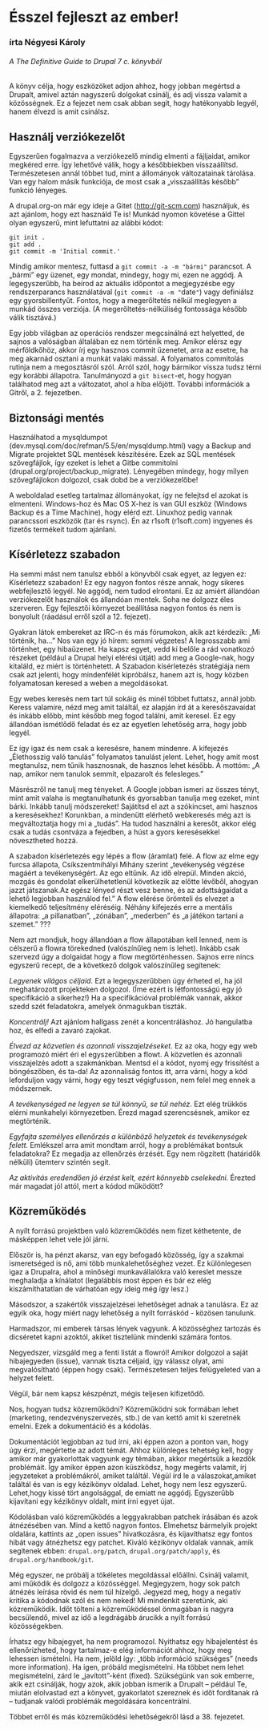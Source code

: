 Ésszel fejleszt az ember!
=========================
### írta Négyesi Károly ###
###### A The Definitive Guide to Drupal 7 c. könyvből

A könyv célja, hogy eszközöket adjon ahhoz, hogy jobban megértsd a Drupalt, amivel aztán nagyszerű dolgokat csinálj, és adj vissza valamit a közösségnek. Ez a fejezet nem csak abban segít, hogy hatékonyabb legyél, hanem élvezd is amit csinálsz.

Használj verziókezelőt
--------------------
Egyszerűen fogalmazva a verziókezelő mindig elmenti a fájljaidat, amikor megkéred erre. Így lehetővé válik, hogy a későbbiekben visszaállítsd. Természetesen annál többet tud, mint a állományok változatainak tárolása. Van egy halom másik funkciója, de most csak a „visszaállítás később” funkció lényeges.

A drupal.org-on már egy ideje a Gitet (http://git-scm.com) használjuk, és azt ajánlom, hogy ezt használd Te is! Munkád nyomon követése a Gittel olyan egyszerű, mint lefuttatni az alábbi kódot:

    git init .
    git add .
    git commit -m 'Initial commit.'

Mindig amikor mentesz, futtasd a `git commit -a -m "bármi"` parancsot. A „bármi” egy üzenet, egy mondat, mindegy, hogy mi, ezen ne aggódj. A legegyszerűbb, ha beírod az aktuális időpontot a megjegyzésbe egy rendszerparancs használatával (`git commit -a -m "`date`"`) vagy definiálsz egy  gyorsbillentyűt. Fontos, hogy a megerőltetés nélkül meglegyen a munkád összes verziója. (A megerőltetés-nélküliség fontossága később válik tisztává.)

Egy jobb világban az operációs rendszer megcsinálná ezt helyetted, de sajnos a valóságban általában ez nem történik meg. Amikor elérsz egy mérföldkőhöz, akkor írj egy hasznos commit üzenetet, arra az esetre, ha meg akarnád osztani a munkát valaki mással. A folyamatos commitolás rutinja nem a megosztásról szól. Arról szól, hogy bármikor vissza tudsz térni egy korábbi állapotra. Tanulmányozd a `git bisect`-et, hogy hogyan találhatod meg azt a változatot, ahol a hiba előjött. További információk a Gitről, a 2. fejezetben.

Biztonsági mentés
-----------------
Használhatod a mysqldumpot (dev.mysql.com/doc/refman/5.5/en/mysqldump.html) vagy a Backup and Migrate projektet SQL mentések készítésére. Ezek az SQL mentések szövegfájlok, így ezeket is lehet a Gitbe commitolni (drupal.org/project/backup_migrate). Lényegében mindegy, hogy milyen szövegfájlokon dolgozol, csak dobd be a verziókezelőbe!

A weboldalad esetleg tartalmaz állományokat, így ne felejtsd el azokat is elmenteni. Windows-hoz és Mac OS X-hez is van GUI eszköz (Windows Backup és a Time Machine), hogy elérd ezt. Linuxhoz pedig vannak parancssori eszközök (tar és rsync). Én az r1soft (r1soft.com) ingyenes és fizetős termékeit tudom ajánlani.

Kísérletezz szabadon
--------------------
Ha semmi mást nem tanulsz ebből a könyvből csak egyet, az legyen ez: Kísérletezz szabadon! Ez egy nagyon fontos része annak, hogy sikeres webfejlesztő legyél. Ne aggódj, nem tudod elrontani. Ez az amiért állandóan verziókezelőt használok és állandóan mentek. Soha ne dolgozz éles szerveren. Egy fejlesztői környezet beállítása nagyon fontos és nem is bonyolult (ráadásul erről szól a 12. fejezet).

Gyakran látok embereket az IRC-n és más fórumokon, akik azt kérdezik: „Mi történik, ha...” Nos van egy jó hírem: semmi végzetes! A legrosszabb ami történhet, egy hibaüzenet. Ha kapsz egyet, vedd ki belőle a rád vonatkozó részeket (például a Drupal helyi elérési útját) add meg a Google-nak, hogy kitaláld, ez miért is történhetett. A Szabadon kísérletezés stratégiája nem csak azt jelenti, hogy mindenfélét kipróbálsz, hanem azt is, hogy közben folyamatosan keresed a weben a megoldásokat.

Egy webes keresés nem tart túl sokáig és minél többet futtatsz, annál jobb. Keress valamire, nézd meg amit találtál, ez alapján írd át a keresőszavaidat és inkább előbb, mint később meg fogod találni, amit keresel.
Ez egy állandóan ismétlődő feladat és ez az egyetlen lehetőség arra, hogy jobb legyél.

Ez így igaz és nem csak a keresésre, hanem mindenre. A kifejezés „Élethosszig való tanulás” folyamatos tanulást jelent. Lehet, hogy amit most megtanulsz, nem tűnik hasznosnak, de hasznos lehet később. A mottóm: „A nap, amikor nem tanulok semmit, elpazarolt és felesleges.”

Másrészről ne tanulj meg tényeket. A Google jobban ismeri az összes tényt, mint amit valaha is megtanulhatunk és gyorsabban tanulja meg ezeket, mint bárki. Inkább tanulj módszereket! Sajátítsd el azt a szókincset, ami hasznos a keresésekhez! Korunkban, a mindenütt elérhető webkeresés még azt is megváltoztatja hogy mi a „tudás”. Ha tudod használni a keresőt, akkor elég csak a tudás csontváza a fejedben, a húst a gyors keresésekkel növesztheted hozzá.

A szabadon kísérletezés egy lépés a flow (áramlat) felé. A flow az elme egy furcsa állapota, Csíkszentmihályi Mihány szerint „tevékenység végzése magáért a tevékenységért. Az ego eltűnik. Az idő elrepül. Minden akció, mozgás és gondolat elkerülhetetlenül következik az előtte lévőből, ahogyan jazzt játszanak.Az egész lényed részt vesz benne, és az adottságaidat a lehető legjobban használod fel.” A flow elérése örömteli és elvezet a kiemelkedő teljesítmény eléréséig. Néhány kifejezés erre a mentális állapotra: „a pillanatban”, „zónában”, „mederben” és „a játékon tartani a szemet.” ???

Nem azt mondjuk, hogy állandóan a flow állapotában kell lenned, nem is célszerű a flowra törekedned (valószínűleg nem is lehet). Inkább csak szervezd úgy a dolgaidat hogy a flow megtörténhessen. Sajnos erre nincs egyszerű recept, de a következő dolgok valószínűleg segítenek:

*Legyenek világos céljaid.* Ezt a legegyszerűbben úgy érheted el, ha jól meghatározott projekteken dolgozol. (Íme ezért is létfontosságú egy jó specifikáció a sikerhez!) Ha a specifikációval problémák vannak, akkor szedd szét feladatokra, amelyek önmagukban tiszták.

*Koncentrálj!* Azt ajánlom hallgass zenét a koncentráláshoz. Jó hangulatba hoz, és elfedi a zavaró zajokat.

*Élvezd az közvetlen és azonnali visszajelzéseket.* Ez az oka, hogy egy web programozó miért éri el egyszerűbben a flowt. A közvetlen és azonnali visszajelzés adott a szakmánkban. Mentsd el a kódot, nyomj egy frissítést a böngészőben, és ta-da! Az azonnaliság fontos itt, arra várni, hogy a kód leforduljon vagy várni, hogy egy teszt végigfusson, nem felel meg ennek a módszernek.

*A tevékenységed ne legyen se túl könnyű, se túl nehéz*. Ezt elég trükkös elérni munkahelyi környezetben. Érezd magad szerencsésnek, amikor ez megtörténik.

*Egyfajta személyes ellenőrzés a különböző helyzetek és tevékenységek felett.* Emlékszel arra amit mondtam arról, hogy a problémákat bontsuk feladatokra? Ez megadja az ellenőrzés érzését. Egy nem rögzített (határidők nélküli) ütemterv szintén segít.

*Az aktivitás eredendően jó érzést kelt, ezért könnyebb cselekedni.* Érezted már magadat jól attól, mert a kódod működött?

Közreműködés
----------
A nyílt forrású projektben való közreműködés nem fizet kéthetente, de másképpen lehet vele jól járni.

Először is, ha pénzt akarsz, van egy befogadó közösség, így a szakmai ismeretséged is nő, ami több munkalehetőséghez vezet. Ez különlegesen igaz a Drupalra, ahol a minőségi munkavállalókra való kereslet messze meghaladja a kínálatot (legalábbis most éppen és bár ez elég kiszámíthatatlan de várhatóan egy ideig még így lesz.)

Másodszor, a szakértők visszajelzései lehetőséget adnak a tanulásra. Ez az egyik oka, hogy miért nagy lehetőség a nyílt forráskód - közösen tanulunk.

Harmadszor, mi emberek társas lények vagyunk. A közösséghez tartozás és dicséretet kapni azoktól, akiket tisztelünk mindenki számára fontos.

Negyedszer, vizsgáld meg a fenti listát a flowról! Amikor dolgozol a saját hibajegyeden (issue), vannak tiszta céljaid, így válassz olyat, ami megvalósítható (éppen hogy csak). Természetesen teljes felügyeleted van a helyzet felett.

Végül, bár nem kapsz készpénzt, mégis teljesen kifizetődő.

Nos, hogyan tudsz közreműködni? Közreműködni sok formában lehet (marketing, rendezvényszervezés, stb.) de van kettő amit ki szeretnék emelni. Ezek a dokumentáció és a kódolás.

Dokumentációt legjobban az tud írni, aki éppen azon a ponton van, hogy úgy érzi, megértette az adott témát. Ahhoz különleges tehetség kell, hogy amikor már gyakorlottak vagyunk egy témában, akkor megértsük a kezdők problémáit. Így amikor éppen azon küszködsz, hogy megérts valamit, írj jegyzeteket a problémákról, amiket találtál. Végül írd le a válaszokat,amiket találtál és van is egy kézikönyv oldalad. Lehet, hogy nem lesz egyszerű. Lehet,hogy kissé tört angolsággal, de emiatt ne aggódj. Egyszerűbb kijavítani egy kézikönyv oldalt, mint írni egyet újat.

Kódolásban való közreműködés a leggyakrabban patchek írásában és azok átnézésében van. Mind a kettő nagyon fontos. Elmehetsz bármelyik projekt oldalára, kattints az „open issues” hivatkozásra, és kijavíthatsz egy fontos hibát vagy átnézhetsz egy patchet. Kiváló kézikönyv oldalak vannak, amik segítenek ebben: `drupal.org/patch`, `drupal.org/patch/apply`, és `drupal.org/handbook/git`.

Még egyszer, ne próbálj a tökéletes megoldással előállni. Csinálj valamit, ami működik és dolgozz a közösséggel. Megjegyzem, hogy sok patch átnézés leírása rövid és nem túl hízelgő. Jegyezd meg, hogy a negatív kritika a kódodnak szól és nem neked! Mi mindenkit szeretünk, aki közreműködik. Időt tölteni a közreműködéssel önmagában is nagyra becsülendő, mivel az idő a legdrágább árucikk a nyílt forrású közösségekben.

Írhatsz egy hibajegyet, ha nem programozol. Nyithatsz egy hibajelentést és ellenőrizheted, hogy tartalmaz-e elég információt ahhoz, hogy meg lehessen ismételni. Ha nem, jelöld így: „több információ szükséges” (needs more information). Ha igen, próbáld megismételni. Ha többet nem lehet megismételni, zárd le „javított”-ként (fixed). Szükségünk van sok emberre, akik ezt csinálják, hogy azok, akik jobban ismerik a Drupalt – például Te, miután elolvastad ezt a könyvet, gyakorlatot szereznek és időt fordítanak rá – tudjanak valódi problémák megoldására koncentrálni.

Többet erről és más közreműködési lehetőségekről lásd a 38. fejezetet.
